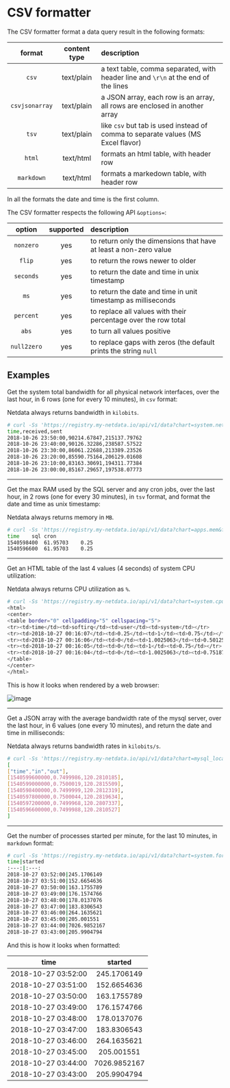 # CSV formatter

The CSV formatter format a data query result in the following formats:

format|content type|description
:---:|:---:|:-----
`csv`|text/plain|a text table, comma separated, with header line and `\r\n` at the end of the lines
`csvjsonarray`|text/plain|a JSON array, each row is an array, all rows are enclosed in another array
`tsv`|text/plain|like `csv` but tab is used instead of comma to separate values (MS Excel flavor)
`html`|text/html|formats an html table, with header row
`markdown`|text/html|formats a markedown table, with header row

In all the formats the date and time is the first column.

The CSV formatter respects the following API `&options=`:

option|supported|description
:---:|:---:|:---
`nonzero`|yes|to return only the dimensions that have at least a non-zero value
`flip`|yes|to return the rows newer to older
`seconds`|yes|to return the date and time in unix timestamp
`ms`|yes|to return the date and time in unit timestamp as milliseconds
`percent`|yes|to replace all values with their percentage over the row total
`abs`|yes|to turn all values positive
`null2zero`|yes|to replace gaps with zeros (the default prints the string `null`


## Examples

Get the system total bandwidth for all physical network interfaces, over the last hour,
in 6 rows (one for every 10 minutes), in `csv` format:

Netdata always returns bandwidth in `kilobits`.

```bash
# curl -Ss 'https://registry.my-netdata.io/api/v1/data?chart=system.net&format=csv&after=-3600&group=sum&points=6&options=abs'
time,received,sent
2018-10-26 23:50:00,90214.67847,215137.79762
2018-10-26 23:40:00,90126.32286,238587.57522
2018-10-26 23:30:00,86061.22688,213389.23526
2018-10-26 23:20:00,85590.75164,206129.01608
2018-10-26 23:10:00,83163.30691,194311.77384
2018-10-26 23:00:00,85167.29657,197538.07773
```

---

Get the max RAM used by the SQL server and any cron jobs, over the last hour, in 2 rows (one for every 30
minutes), in `tsv` format, and format the date and time as unix timestamp:

Netdata always returns memory in `MB`.

```bash
# curl -Ss 'https://registry.my-netdata.io/api/v1/data?chart=apps.mem&format=tsv&after=-3600&group=max&points=2&options=nonzero,seconds&dimensions=sql,cron'
time	sql	cron
1540598400	61.95703	0.25
1540596600	61.95703	0.25
```

---

Get an HTML table of the last 4 values (4 seconds) of system CPU utilization:

Netdata always returns CPU utilization as `%`.

```bash
# curl -Ss 'https://registry.my-netdata.io/api/v1/data?chart=system.cpu&format=html&after=-4&options=nonzero'
<html>
<center>
<table border="0" cellpadding="5" cellspacing="5">
<tr><td>time</td><td>softirq</td><td>user</td><td>system</td></tr>
<tr><td>2018-10-27 00:16:07</td><td>0.25</td><td>1</td><td>0.75</td></tr>
<tr><td>2018-10-27 00:16:06</td><td>0</td><td>1.0025063</td><td>0.5012531</td></tr>
<tr><td>2018-10-27 00:16:05</td><td>0</td><td>1</td><td>0.75</td></tr>
<tr><td>2018-10-27 00:16:04</td><td>0</td><td>1.0025063</td><td>0.7518797</td></tr>
</table>
</center>
</html>
```

This is how it looks when rendered by a web browser:

![image](https://user-images.githubusercontent.com/2662304/47597887-bafbf480-d99c-11e8-864a-d880bb8d2e5b.png)


---

Get a JSON array with the average bandwidth rate of the mysql server, over the last hour, in 6 values
(one every 10 minutes), and return the date and time in milliseconds:

Netdata always returns bandwidth rates in `kilobits/s`.

```bash
# curl -Ss 'https://registry.my-netdata.io/api/v1/data?chart=mysql_local.net&format=csvjsonarray&after=-3600&points=6&group=average&options=abs,ms'
[
["time","in","out"],
[1540599600000,0.7499986,120.2810185],
[1540599000000,0.7500019,120.2815509],
[1540598400000,0.7499999,120.2812319],
[1540597800000,0.7500044,120.2819634],
[1540597200000,0.7499968,120.2807337],
[1540596600000,0.7499988,120.2810527]
]
``` 

---

Get the number of processes started per minute, for the last 10 minutes, in `markdown` format:

```bash
# curl -Ss 'https://registry.my-netdata.io/api/v1/data?chart=system.forks&format=markdown&after=-600&points=10&group=sum'
time|started
:---:|:---:
2018-10-27 03:52:00|245.1706149
2018-10-27 03:51:00|152.6654636
2018-10-27 03:50:00|163.1755789
2018-10-27 03:49:00|176.1574766
2018-10-27 03:48:00|178.0137076
2018-10-27 03:47:00|183.8306543
2018-10-27 03:46:00|264.1635621
2018-10-27 03:45:00|205.001551
2018-10-27 03:44:00|7026.9852167
2018-10-27 03:43:00|205.9904794
```

And this is how it looks when formatted:

time|started
:---:|:---:
2018-10-27 03:52:00|245.1706149
2018-10-27 03:51:00|152.6654636
2018-10-27 03:50:00|163.1755789
2018-10-27 03:49:00|176.1574766
2018-10-27 03:48:00|178.0137076
2018-10-27 03:47:00|183.8306543
2018-10-27 03:46:00|264.1635621
2018-10-27 03:45:00|205.001551
2018-10-27 03:44:00|7026.9852167
2018-10-27 03:43:00|205.9904794
